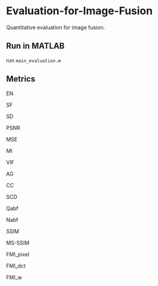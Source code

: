 # Evaluation-for-Image-Fusion
Quantitative evaluation for image fusion.

## Run in MATLAB
run `main_evaluation.m`

## Metrics
EN

SF

SD

PSNR

MSE

MI

VIF

AG	

CC	

SCD	

Qabf

Nabf

SSIM	

MS-SSIM

FMI_pixel

FMI_dct	

FMI_w
